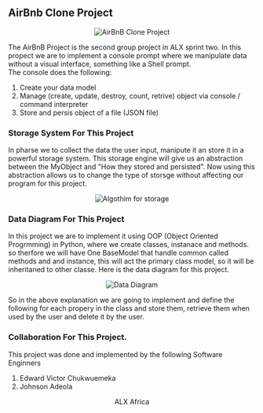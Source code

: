 ## AirBnb Clone Project

<p align="center"><img src="https://i.ibb.co/9Z31skq/65f4a1dd9c51265f49d0-1.png" alt="AirBnB Clone Project" /></p>

<p>The AirBnB Project is the second group project in ALX sprint two. In this propect we are to implement a console prompt where we manipulate data without a visual interface, something like a Shell prompt. <br> The console does the following:</p>

1. Create your data model
2. Manage (create, update, destroy, count, retrive) object via console / command interpreter
3. Store and persis object of a file (JSON file)

### Storage System For This Project
<p>In pharse we to collect the data the user input, manipute it an store it in a powerful storage system. This storage engine will give us an abstraction between the MyObject and "How they stored and persisted". Now using this abstraction allows us to change the type of storsge without affecting our program for this project.</p>

<p align="center"><img src="https://i.ibb.co/3B8dsfm/815046647d23428a14ca.png" alt="Algothim for storage" /></p>

### Data Diagram For This Project
<p>In this project we are to implement it using OOP (Object Oriented Progrmming) in Python, where we create classes, instanace and methods. so therfore we will have One BaseModel that handle common called methods and and instance, this will act the primary class model, so it will be inheritaned to other classe. Here is the data diagram for this project.</p>

<p align="center"><img src="https://i.ibb.co/8YTmJ2d/99e1a8f2be8c09d5ce5ac321e8cf39f0917f8db5-1.jpg" alt="Data Diagram" /></p>

<p>So in the above explanation we are going to implement and define the following for each propery in the class and store them, retrieve them when used by the user and delete it by the user.</p>

### Collaboration For This Project.
<p>This project was done and implemented by the following Software Enginners</p>

1. Edward Victor Chukwuemeka
2. Johnson Adeola

<p align="center">ALX Africa</p>
